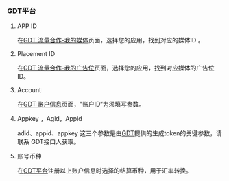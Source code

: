###    [GDT](http://e.qq.com/ads/)平台
1. APP ID

    在[GDT 流量合作-我的媒体](http://adnet.qq.com/medium/list)页面，选择您的应用，找到对应的媒体ID 。

2. Placement  ID

   在[GDT 流量合作-我的广告位](http://adnet.qq.com/placement/list)页面，选择您的应用，找到对应媒体的广告位ID。
 
3. Account

   在[GDT 账户信息](http://adnet.qq.com/account/info)页面，"账户ID“为须填写参数。

4.  Appkey ，Agid，Appid

    adid、appid、appkey 这三个参数是由[GDT](http://e.qq.com/ads/)提供的生成token的关键参数，请联系 GDT接口人获取。

5.  账号币种

    在[GDT平台](http://e.qq.com/ads/)注册以上账户信息时选择的结算币种，用于汇率转换。
